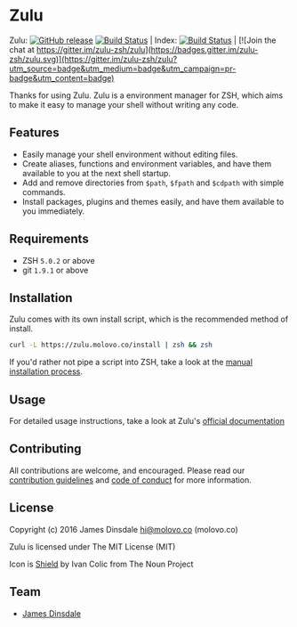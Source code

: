 # Zulu

Zulu: [![GitHub release](https://img.shields.io/github/release/zulu-zsh/zulu.svg)](https://github.com/zulu-zsh/zulu/releases/latest) [![Build Status](https://travis-ci.org/zulu-zsh/zulu.svg?branch=master)](https://travis-ci.org/zulu-zsh/zulu) | Index: [![Build Status](https://travis-ci.org/zulu-zsh/index.svg?branch=master)](https://travis-ci.org/zulu-zsh/index) | [![Join the chat at https://gitter.im/zulu-zsh/zulu](https://badges.gitter.im/zulu-zsh/zulu.svg)](https://gitter.im/zulu-zsh/zulu?utm_source=badge&utm_medium=badge&utm_campaign=pr-badge&utm_content=badge)

Thanks for using Zulu. Zulu is a environment manager for ZSH, which aims to make it easy to manage your shell without writing any code.

## Features

* Easily manage your shell environment without editing files.
* Create aliases, functions and environment variables, and have them available to you at the next shell startup.
* Add and remove directories from `$path`, `$fpath` and `$cdpath` with simple commands.
* Install packages, plugins and themes easily, and have them available to you immediately.

## Requirements

* ZSH `5.0.2` or above
* git `1.9.1` or above

## Installation

Zulu comes with its own install script, which is the recommended method of install.

```sh
curl -L https://zulu.molovo.co/install | zsh && zsh
```

If you'd rather not pipe a script into ZSH, take a look at the [manual installation process](https://zulu.molovo.co/docs/getting-started/manual-installation).

## Usage

For detailed usage instructions, take a look at Zulu's [official documentation](https://zulu.molovo.co/docs)

## Contributing

All contributions are welcome, and encouraged. Please read our [contribution guidelines](CONTRIBUTING.md) and [code of conduct](CODE-OF-CONDUCT.md) for more information.

## License

Copyright (c) 2016 James Dinsdale <hi@molovo.co> (molovo.co)

Zulu is licensed under The MIT License (MIT)

Icon is [Shield](https://thenounproject.com/search/?q=zulu&i=163736) by Ivan Colic from The Noun Project

## Team

* [James Dinsdale](http://molovo.co)

